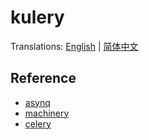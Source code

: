 # kulery

Translations: [English](README.md) | [简体中文](README_zh.md)

## Reference

- [asynq](https://github.com/hibiken/asynq)
- [machinery](https://github.com/RichardKnop/machinery)
- [celery](https://github.com/celery/celery)